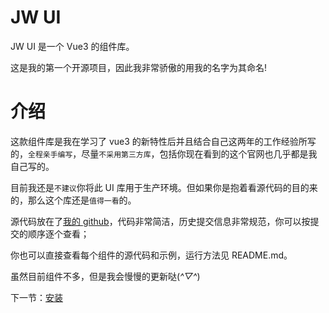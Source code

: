 # JW UI

JW UI 是一个 Vue3 的组件库。

这是我的第一个开源项目，因此我非常骄傲的用我的名字为其命名!

# 介绍

这款组件库是我在学习了 vue3 的新特性后并且结合自己这两年的工作经验所写的，`全程亲手编写`，尽量`不采用第三方库`，包括你现在看到的这个官网也几乎都是我自己写的。

目前我还是`不建议`你将此 UI 库用于生产环境。但如果你是抱着看源代码的目的来的，那么这个库还是`值得一看`的。

源代码放在了[我的 github](https://github.com/coderyjw/jw-ui)，代码非常简洁，历史提交信息非常规范，你可以按提交的顺序逐个查看；

你也可以直接查看每个组件的源代码和示例，运行方法见 README.md。

虽然目前组件不多，但是我会慢慢的更新哒(_^▽^_)

下一节：[安装](#/doc/install)
